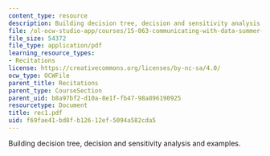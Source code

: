 ```yaml
---
content_type: resource
description: Building decision tree, decision and sensitivity analysis and examples.
file: /ol-ocw-studio-app/courses/15-063-communicating-with-data-summer-2003/f69fae41bd8fb12612ef5094a582cda5_rec1.pdf
file_size: 54372
file_type: application/pdf
learning_resource_types:
- Recitations
license: https://creativecommons.org/licenses/by-nc-sa/4.0/
ocw_type: OCWFile
parent_title: Recitations
parent_type: CourseSection
parent_uid: b8a97bf2-d10a-8e1f-fb47-98a896190925
resourcetype: Document
title: rec1.pdf
uid: f69fae41-bd8f-b126-12ef-5094a582cda5
---
```

Building decision tree, decision and sensitivity analysis and examples.